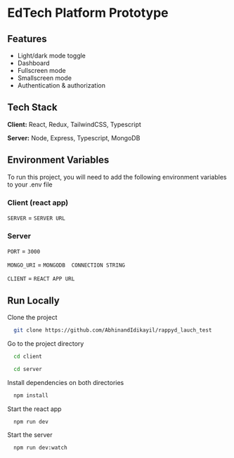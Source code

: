 
# EdTech Platform Prototype



## Features

- Light/dark mode toggle
- Dashboard
- Fullscreen mode
- Smallscreen mode
- Authentication & authorization



## Tech Stack

**Client:** React, Redux, TailwindCSS, Typescript

**Server:** Node, Express, Typescript, MongoDB


## Environment Variables

To run this project, you will need to add the following environment variables to your .env file
### Client (react app)
`SERVER` = `SERVER URL`
### Server
`PORT` = `3000`

`MONGO_URI` = `MONGODB  CONNECTION STRING`

`CLIENT` = `REACT APP URL`


## Run Locally

Clone the project

```bash
  git clone https://github.com/AbhinandIdikayil/rappyd_lauch_test
```

Go to the project directory

```bash
  cd client
```
```bash
  cd server
```
Install dependencies on both directories

```bash
  npm install
```
Start the react app

```bash
  npm run dev
```

Start the server

```bash
  npm run dev:watch
```

